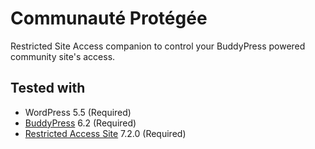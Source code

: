 Communauté Protégée
===================

Restricted Site Access companion to control your BuddyPress powered community site's access.

Tested with
-----------

+ WordPress 5.5 (Required)
+ [BuddyPress](https://wordpress.org/plugins/buddypress/) 6.2 (Required)
+ [Restricted Access Site](https://wordpress.org/plugins/restricted-site-access/) 7.2.0 (Required)
